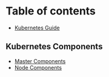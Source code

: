 # Table of contents

* [Kubernetes Guide](README.md)

## Kubernetes Components

* [Master Components](kubernetes-components/master-components.md)
* [Node Components](kubernetes-components/node-components.md)

